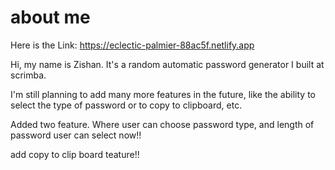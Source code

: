 # about me 

Here is the Link: https://eclectic-palmier-88ac5f.netlify.app

Hi, my name is Zishan. It's a random automatic password generator I built at scrimba.


I'm still planning to add many more features in the future, like the ability to select the type of password or to copy to clipboard, etc.

 Added two feature. Where user can choose password type, and length of password user can select now!!

 add copy to clip board teature!!